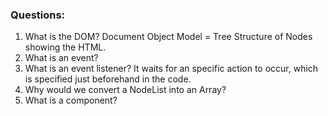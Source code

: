 ### Questions:
1. What is the DOM? Document Object Model = Tree Structure of Nodes showing the HTML.
2. What is an event?
3. What is an event listener? It waits for an specific action to occur, which is specified just beforehand in the code.
4. Why would we convert a NodeList into an Array? 
5. What is a component? 
